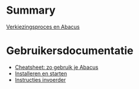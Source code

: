 # Summary

[Verkiezingsproces en Abacus](./verkiezingsproces-en-abacus.md)

# Gebruikersdocumentatie

- [Cheatsheet: zo gebruik je Abacus](./cheatsheet.md)
- [Installeren en starten](./installeren-en-starten.md)
- [Instructies invoerder](./instructies-invoerder.md)
